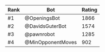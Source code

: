 Rank|Bot|Rating
---|---|---
#1|@OpeningsBot|1866
#2|@DavidsGuterBot|1574
#3|@pawnrobot|1285
#4|@MinOpponentMoves|902

